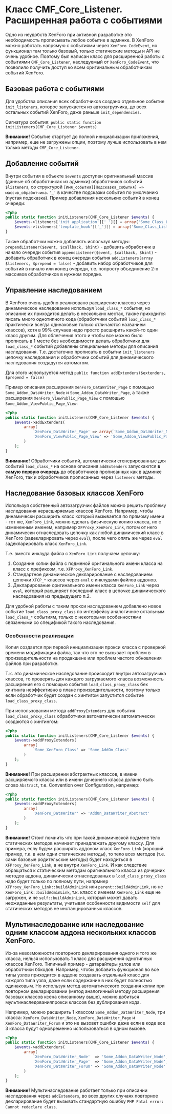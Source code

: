 Класс CMF_Core_Listener. Расширенная работа с событиями
=======================================================
Одно из неудобств XenForo при активной разработке это необходимость прописывать любое событие в админке. В XenForo можно работать напрямую с событиями через `XenForo_CodeEvent`, но функционал там только базовый, только статические методы и API не очень удобное. Поэтому был написан класс для расширенной работы с событиями `CMF_Core_Listener`, наследуемый от `XenForo_CodeEvent`, что позволило получить доступ ко всем оригинальным обработчикам событий XenForo.

Базовая работа с событиями
--------------------------
Для удобства описания всех обработчиков создано отдельное событие `init_listeners`, которое запускается из автозагрузчика, до всех остальных событий XenForo, даже раньше `init_dependencies`.

Сигнатура события:
`public static function initListeners(CMF_Core_Listener $events)`

**Внимание!** Событие стартует до полной инициализации приложения, например, еще не загружены опции, поэтому лучше использовать в нем только методы `CMF_Core_Listener`.

Добавление событий
------------------
Внутри события в объекте `$events` доступен оригинальный массив (данные об обработчиках из админки) обработчиков событий `$listeners`, со структурой `[Имя_события][Подсказка_события] => массив_обработчика`. `'_'` в качестве подсказки события по умолчанию (пустая подсказка).
Пример добавления нескольких событий в конец очереди:

~~~php
<?php
public static function initListeners(CMF_Core_Listener $events) {
	$events->listeners['init_application']['_'][] = array('Some_Class_Listener', 'initApplication');
	$events->listeners['template_hook']['_'][] = array('Some_Class_Listener', 'templateHook');
}
~~~
Также обработчки можно добавлять используя методы:
`prependListener($event, $callback, $hint)` - добавить обработчик в начало очереди события
`appendListener($event, $callback, $hint)` - добавить обработчик в конец очереди события
`addListeners(array $listeners, $prepend = false)` - добавить набор обработчиков для событий в начало или конец очереди, т.е. попросту объединение 2-х массивов обработчиков в нужном порядке.

Управление наследованием
------------------------
В XenForo очень удобно реализовано расширение классов через динамическое наследование используя `load_class_*` события, но описание их приходится делать в нескольких местах, также приходится писать много однотипного кода (обработчики событий `load_class_*` практически всегда одинаковые только отличаются названием классов), хотя в 99% случаев надо просто расширить какой-то один класс другим.
Для облегчения этого и чтобы все можно было прописать в 1 месте без необходимости делать обработчики для `load_class_*` событий добавлены специальные методы для описания наследования. Т.е. достаточно прописать в событии `init_listeners` цепочку наследования и обработчики событий для динамического наследования создадутся автоматом.

Для этого используется метод
`public function addExtenders($extenders, $prepend = false)`

Пример описания расширения `XenForo_DataWriter_Page` с помощью `Some_Addon_DataWriter_Node` и `Some_Addon_DataWriter_Page`, а также
 расширения `XenForo_ViewPublic_Page_View` с помощью `Some_Addon_ViewPublic_Page_View`:

~~~php
<?php
public static function initListeners(CMF_Core_Listener $events) {
	$events->addExtenders(
		array(
            'XenForo_DataWriter_Page' => array(`Some_Addon_DataWriter_Node`, `Some_Addon_DataWriter_Page`),
            'XenForo_ViewPublic_Page_View' => 'Some_Addon_ViewPublic_Page_View'
        )
	);
}
~~~
**Внимание!** Обработчики событий, автоматически сгенерированные для событий `load_class_*` на основе описания `addExtenders` запускаются **в самую первую очередь** до обработчиков прописанных как в админке XenForo, так и обработчиков прописанных через `listeners` методы.

Наследование базовых классов XenForo
------------------------------------
Используя собственный автозагрузчик файлов можно решить проблему наследования нерасширяемых классов XenForo.
Например, чтобы динамически расширить класс который вызывается по прямому имени - тот же, `XenForo_Link`, можно сделать физическую копию класса, но с измененным именем, например `XFProxy_XenForo_Link`, потом от него динамически отнаследовать цепочку как любой динамический класс в XenForo (задекларировать через `eval`), после чего опять же через `eval` задекларировать класс `XenForo_Link`.

Т.е. вместо инклуда файла с `XenForo_Link` получаем цепочку:

1. Создание копии файла с подменой оригинального имени класса на класс с префиксом, т.е. `XFProxy_XenForo_Link`.
2. Стандартное динамическое декларирование с наследованием цепочки `XFCP_*` классов  через `eval` с инклудами файлов аддонов.
3. Декларирование оригинального имени класса `XenForo_Link` через `eval`, который расширяет последний класс в цепочке динамического наследования из предыдущего п.2.

Для удобной работы с таким прокси наследованием добавлено новое событие `load_class_proxy_class` по интерфейсу аналогичное остальным `load_class_*` событиям, только с некоторыми особенностями связанными со спецификой такого наследования.

### Особенности реализации
Копия создается при первой инициализации прокси класса с проверкой времени модификации файла, так что это не вызывает проблем в производительности на продакшене или проблем частого обновления файлов при разработке.

Т.к. это динамическое наследование происходит внутри автозагрузчика классов, то проверять для каждого загружаемого класса возможность расширения его с помощью события `load_class_proxy_class` бех хинтинга неэффективно в плане производительности, поэтому только если обработчик будет создан с хинтигом запустится событие `load_class_proxy_class`.

При использовании метода `addProxyExtenders` для события `load_class_proxy_class` обработчики автоматически автоматически создаются с хинтингом:

~~~php
<?php
public static function initListeners(CMF_Core_Listener $events) {
	$events->addProxyExtenders(
		array(
	        'Some_XenForo_Class' => 'Some_AddOn_Class'
		)
	);
}
~~~

**Внимание!** При расширении абстрактных классов, в имени расширяемого класса или в имени дочернего класса должно быть слово `Abstract`, т.е. Convention over Configuration, например:

~~~php
<?php
public static function initListeners(CMF_Core_Listener $events) {
	$events->addProxyExtenders(
		array(
			'XenForo_DataWriter' => 'AddOn_DataWriter_Abstract'
		)
	);
}
~~~

**Внимание!** Стоит помнить что при такой динамической подмене тело статических методов начинает принадлежать другому классу. Для примера, еслу будем расширять
аддоном класс `XenForo_Link` (хороший пример, т.к. в нем одни статические методы), то тело всех методов (т.е. сами базовые родительские методы) будет находиться в `XFProxy_XenForo_Link`, а не внутри `XenForo_Link`. И как следствие обращаться к статическим методам оригинального класса из дочерних методов аддона, динамически отнаследованых в `load_class_proxy_class` надо будет только по полному пути, напрмиер `XFProxy_XenForo_Link::buildAdminLink` или `parent::buildAdminLink`, но не `XenForo_Link::buildAdminLink`, т.к. класс с именем `XenForo_Link` еще не загружен, и не `self::buildAdminLink`, который может давать неожиданные результаты, учитывая особенности видимости `self` для статических методов не инстанцированных классов.

Мультинаследование или наследование одним классом аддона нескольких классов XenForo.
------------------------------------------------------------------------------------
Из-за невозможности повторного декларирования одного и того же класса, нельзя использовать 1 класс для расширения однотипных классов XenForo. Типичный пример  - датарайтеры узлов или обработчики ббкодов. Например, чтобы добавить функционал во все типы узлов приходится в аддоне создавать отдельный класс для каждого типа узла, даже если содержание в них будет полностью одинаковым.
Но используя метод автоматического создания копии при повторном декларировании (метод аналогичный методу расширения базовых классов ксена описанному выше), можно добиться мультинаследованияпрокси классов без дублирования кода.

Например, можно расширить 1 классом `Some_Addon_DataWriter_Node`, три класса: `XenForo_DataWriter_Node`, `XenForo_DataWriter_Page` и `XenForo_DataWriter_Forum` и это не вызовет ошибки даже если в коде все 3 класса будут одновременно использоваться в одном вызове.

~~~php
<?php
public static function initListeners(CMF_Core_Listener $events) {
	$events->addExtenders(
		array(
            'XenForo_DataWriter_Node'  => 'Some_Addon_DataWriter_Node',
            'XenForo_DataWriter_Page'  => 'Some_Addon_DataWriter_Node',
            'XenForo_DataWriter_Forum' => 'Some_Addon_DataWriter_Node'
        )
	);
}
~~~
**Внимание!** Мультинаследование работает только при описании наследования через `addExtenders`, во всех других случаях повторное декларирование будет вызывать стандартную ошибку `PHP Fatal error: Cannot redeclare class`.
